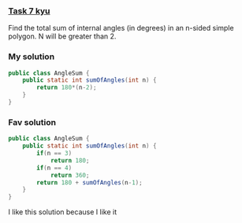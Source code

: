 ###  [Task 7 kyu](https://www.codewars.com/kata/5a03b3f6a1c9040084001765/train/java)

Find the total sum of internal angles (in degrees) in an n-sided simple polygon. N will be greater than 2.


### My solution
```Java
public class AngleSum {
    public static int sumOfAngles(int n) {
        return 180*(n-2);
    }
}

```

### Fav solution
```Java
public class AngleSum {
    public static int sumOfAngles(int n) {
        if(n == 3)
            return 180;
        if(n == 4)
            return 360;
        return 180 + sumOfAngles(n-1);
    }
}
```
I like this solution because I like it
